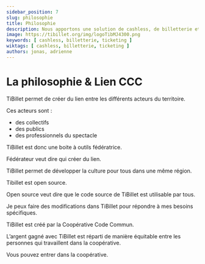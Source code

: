 ```yaml
---
sidebar_position: 7
slug: philosophie
title: Philosophie
description: Nous apportons une solution de cashless, de billetterie et de gestion de salle de restaurant pour les petites structures oubliées des grandes entreprises
image: https://tibillet.org/img/logoTibMJ4300.png
keywords: [ cashless, billetterie, ticketing ]
wiktags: [ cashless, billetterie, ticketing ]
authors: jonas, adrienne
---
```


# La philosophie & Lien CCC

TiBillet permet de créer du lien entre les différents acteurs du territoire.

Ces acteurs sont :

- des collectifs
- des publics
- des professionnels du spectacle

TiBillet est donc une boite à outils fédératrice. 

Fédérateur veut dire qui créer du lien. 

TiBillet permet de développer la culture pour tous dans une même région. 

Tibillet est open source. 

Open source veut dire que le code source de TiBillet est utilisable par tous. 

Je peux faire des modifications dans TiBillet pour répondre à mes besoins spécifiques.

TiBillet est créé par la Coopérative Code Commun.

L’argent gagné avec TiBillet est réparti de manière équitable entre les personnes qui travaillent dans la coopérative. 

Vous pouvez entrer dans la coopérative.

